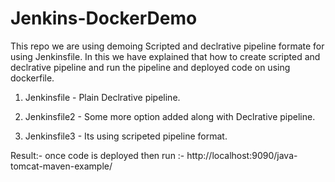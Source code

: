 # Jenkins-DockerDemo
This repo we are using demoing Scripted and declrative pipeline formate for using Jenkinsfile.
In this we have explained that how to create scripted and declrative pipeline and run the pipeline and deployed code on using dockerfile.

1. Jenkinsfile - Plain Declrative pipeline.

2. Jenkinsfile2 - Some more option added along with Declrative pipeline.

3. Jenkinsfile3 - Its using scripeted pipeline format. 

Result:- once code is deployed then run :-
http://localhost:9090/java-tomcat-maven-example/

